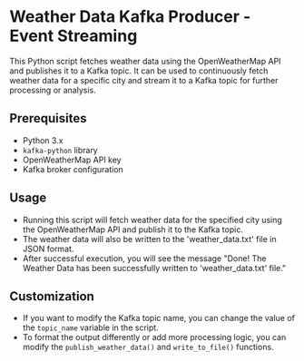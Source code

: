 # Weather Data Kafka Producer - Event Streaming

This Python script fetches weather data using the OpenWeatherMap API and publishes it to a Kafka topic. It can be used to continuously fetch weather data for a specific city and stream it to a Kafka topic for further processing or analysis.

## Prerequisites

- Python 3.x
- `kafka-python` library
- OpenWeatherMap API key
- Kafka broker configuration

## Usage

- Running this script will fetch weather data for the specified city using the OpenWeatherMap API and publish it to the Kafka topic.
- The weather data will also be written to the 'weather_data.txt' file in JSON format.
- After successful execution, you will see the message "Done! The Weather Data has been successfully written to 'weather_data.txt' file."

## Customization

- If you want to modify the Kafka topic name, you can change the value of the `topic_name` variable in the script.
- To format the output differently or add more processing logic, you can modify the `publish_weather_data()` and `write_to_file()` functions.


